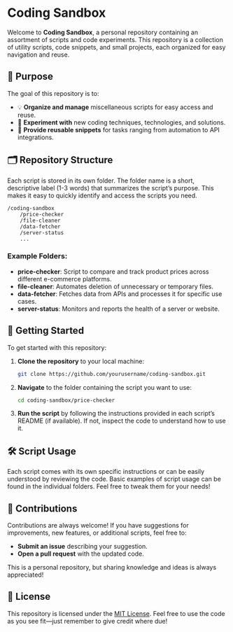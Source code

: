# Coding Sandbox

Welcome to **Coding Sandbox**, a personal repository containing an assortment of scripts and code experiments. This repository is a collection of utility scripts, code snippets, and small projects, each organized for easy navigation and reuse.

## 📜 Purpose

The goal of this repository is to:
- 💡 **Organize and manage** miscellaneous scripts for easy access and reuse.
- 🚀 **Experiment with** new coding techniques, technologies, and solutions.
- 🔄 **Provide reusable snippets** for tasks ranging from automation to API integrations.

## 🗂️ Repository Structure

Each script is stored in its own folder. The folder name is a short, descriptive label (1-3 words) that summarizes the script’s purpose. This makes it easy to quickly identify and access the scripts you need.

```
/coding-sandbox
    /price-checker
    /file-cleaner
    /data-fetcher
    /server-status
    ...
```

### Example Folders:
- **price-checker**: Script to compare and track product prices across different e-commerce platforms.
- **file-cleaner**: Automates deletion of unnecessary or temporary files.
- **data-fetcher**: Fetches data from APIs and processes it for specific use cases.
- **server-status**: Monitors and reports the health of a server or website.

## 🚀 Getting Started

To get started with this repository:

1. **Clone the repository** to your local machine:
   ```bash
   git clone https://github.com/yourusername/coding-sandbox.git
   ```

2. **Navigate** to the folder containing the script you want to use:
   ```bash
   cd coding-sandbox/price-checker
   ```

3. **Run the script** by following the instructions provided in each script’s README (if available). If not, inspect the code to understand how to use it.

## 🛠️ Script Usage

Each script comes with its own specific instructions or can be easily understood by reviewing the code. Basic examples of script usage can be found in the individual folders. Feel free to tweak them for your needs!

## 🌟 Contributions

Contributions are always welcome! If you have suggestions for improvements, new features, or additional scripts, feel free to:
- **Submit an issue** describing your suggestion.
- **Open a pull request** with the updated code.

This is a personal repository, but sharing knowledge and ideas is always appreciated!

## 📄 License

This repository is licensed under the [MIT License](./LICENSE). Feel free to use the code as you see fit—just remember to give credit where due!
